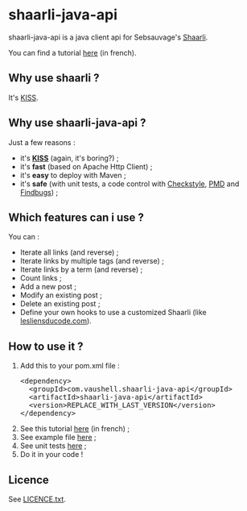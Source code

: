 <h1>shaarli-java-api</h1>

shaarli-java-api is a java client api for Sebsauvage's <a href="http://sebsauvage.net/wiki/doku.php?id=php:shaarli">Shaarli</a>.

You can find a tutorial <a href="http://fabien.vauchelles.com/shaarli-java-api">here</a> (in french).

<h2>Why use shaarli ?</h2>

It's <a href="http://en.wikipedia.org/wiki/KISS_principle">KISS</a>.

<h2>Why use shaarli-java-api ?</h2>

Just a few reasons :
<ul>
<li>it's <b><a href="http://en.wikipedia.org/wiki/KISS_principle">KISS</a></b> (again, it's boring?) ;</li>
<li>it's <b>fast</b> (based on Apache Http Client) ;</li>
<li>it's <b>easy</b> to deploy with Maven ;</li>
<li>it's <b>safe</b> (with unit tests, a code control with <a href="http://checkstyle.sourceforge.net/">Checkstyle</a>, <a href="http://pmd.sourceforge.net/">PMD</a> and <a href="http://findbugs.sourceforge.net/">Findbugs</a>) ;</li>
</ul>

<h2>Which features can i use ?</h2>

You can :
<ul>
<li>Iterate all links (and reverse) ;</li>
<li>Iterate links by multiple tags (and reverse) ;</li>
<li>Iterate links by a term (and reverse) ;</li>
<li>Count links ;</li>
<li>Add a new post ;</li>
<li>Modify an existing post ;</li>
<li>Delete an existing post ;</li>
<li>Define your own hooks to use a customized Shaarli (like <a href="http://lesliensducode.com">lesliensducode.com</a>).</li>
</ul>

<h2>How to use it ?</h2>

<ol>
<li>Add this to your pom.xml file :

<pre>
&lt;dependency&gt;
  &lt;groupId&gt;com.vaushell.shaarli-java-api&lt;/groupId&gt;
  &lt;artifactId&gt;shaarli-java-api&lt;/artifactId&gt;
  &lt;version&gt;REPLACE_WITH_LAST_VERSION&lt;/version&gt;
&lt;/dependency&gt;
</pre>
</li>

<li>See this tutorial <a href="http://fabien.vauchelles.com/shaarli-java-api">here</a> (in french) ;</li>
<li>See example file <a href="https://github.com/fabienvauchelles/shaarli-java-api/blob/master/shaarli-java-api/src/test/java/com/vaushell/shaarlijavaapi/Examples.java">here</a> ;</li>
<li>See  unit tests <a href="https://github.com/fabienvauchelles/shaarli-java-api/blob/master/shaarli-java-api/src/test/java/com/vaushell/shaarlijavaapi/ShaarliClientTest.java">here</a> ;</li>
<li>Do it in your code !</li>
</ol>

<h2>Licence</h2>

See <a href="https://github.com/fabienvauchelles/shaarli-java-api/blob/master/LICENCE.txt">LICENCE.txt</a>.

